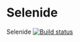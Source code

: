 # Selenide
Selenide
[![Build status](https://ci.appveyor.com/api/projects/status/kxm775a3xp2kmi1h/branch/main?svg=true)](https://ci.appveyor.com/project/BVBukaeva/selenide/branch/main)
